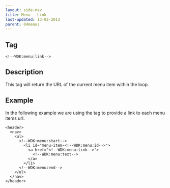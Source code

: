 ```yaml
---
layout: side-nav
title: Menu - Link
last-updated: 13-02-2013
parent: 04menus
---
```


## Tag

`<!--WDK:menu:link-->`

## Description

This tag will return the URL of the current menu item within the loop.

## Example

In the following example we are using the tag to provide a link to each menu items url.

~~~
<header>
  <nav>
    <ul>
      <!--WDK:menu:start-->
        <li id="menu-item-<!--WDK:menu:id-->">
          <a href="<!--WDK:menu:link-->">
            <!--WDK:menu:text-->
          </a>
        </li>
      <!--WDK:menu:end-->
    </ul>
  </nav>
</header>
~~~